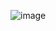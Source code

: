 ![image](https://github.com/imadchougle/BTC-Mini-Dashboard/assets/54437743/464ffc99-798a-4fd7-b5da-02c4a1cda3ad)
